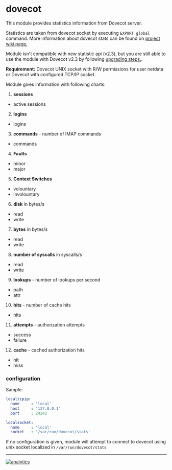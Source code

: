 # dovecot

This module provides statistics information from Dovecot server.

Statistics are taken from dovecot socket by executing `EXPORT global` command.
More information about dovecot stats can be found on [project wiki page.](http://wiki2.dovecot.org/Statistics)

Module isn't compatible with new statistic api (v2.3), but you are still able to use the module with Dovecot v2.3
by following [upgrading steps.](https://wiki2.dovecot.org/Upgrading/2.3).

**Requirement:**
Dovecot UNIX socket with R/W permissions for user netdata or Dovecot with configured TCP/IP socket.

Module gives information with following charts:

1.  **sessions**

-   active sessions

2.  **logins**

-   logins

3.  **commands** - number of IMAP commands

-   commands

4.  **Faults**

-   minor
-   major

5.  **Context Switches**

-   volountary
-   involountary

6.  **disk** in bytes/s

-   read
-   write

7.  **bytes** in bytes/s

-   read
-   write

8.  **number of syscalls** in syscalls/s

-   read
-   write

9.  **lookups** - number of lookups per second

-   path
-   attr

10. **hits** - number of cache hits

-   hits

11. **attempts** - authorization attempts

-   success
-   failure

12. **cache** - cached authorization hits

-   hit
-   miss

### configuration

Sample:

```yaml
localtcpip:
  name     : 'local'
  host     : '127.0.0.1'
  port     : 24242

localsocket:
  name     : 'local'
  socket   : '/var/run/dovecot/stats'
```

If no configuration is given, module will attempt to connect to dovecot using unix socket localized in `/var/run/dovecot/stats`

- - -

[![analytics](https://www.google-analytics.com/collect?v=1&aip=1&t=pageview&_s=1&ds=github&dr=https%3A%2F%2Fgithub.com%2Fnetdata%2Fnetdata&dl=https%3A%2F%2Fmy-netdata.io%2Fgithub%2Fcollectors%2Fpython.d.plugin%2Fdovecot%2FREADME&_u=MAC~&cid=5792dfd7-8dc4-476b-af31-da2fdb9f93d2&tid=UA-64295674-3)]()
